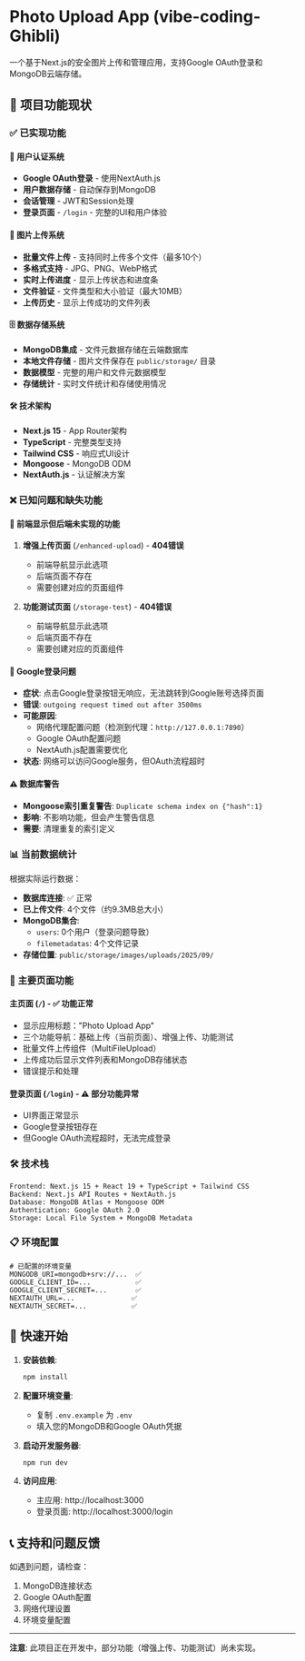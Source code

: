 # Photo Upload App (vibe-coding-Ghibli)

一个基于Next.js的安全图片上传和管理应用，支持Google OAuth登录和MongoDB云端存储。

## 🚀 项目功能现状

### ✅ **已实现功能**

#### 🔐 **用户认证系统**
- **Google OAuth登录** - 使用NextAuth.js
- **用户数据存储** - 自动保存到MongoDB
- **会话管理** - JWT和Session处理
- **登录页面** - `/login` - 完整的UI和用户体验

#### 📸 **图片上传系统**
- **批量文件上传** - 支持同时上传多个文件（最多10个）
- **多格式支持** - JPG、PNG、WebP格式
- **实时上传进度** - 显示上传状态和进度条
- **文件验证** - 文件类型和大小验证（最大10MB）
- **上传历史** - 显示上传成功的文件列表

#### 🗄️ **数据存储系统**
- **MongoDB集成** - 文件元数据存储在云端数据库
- **本地文件存储** - 图片文件保存在 `public/storage/` 目录
- **数据模型** - 完整的用户和文件元数据模型
- **存储统计** - 实时文件统计和存储使用情况

#### 🛠️ **技术架构**
- **Next.js 15** - App Router架构
- **TypeScript** - 完整类型支持
- **Tailwind CSS** - 响应式UI设计
- **Mongoose** - MongoDB ODM
- **NextAuth.js** - 认证解决方案

### ❌ **已知问题和缺失功能**

#### 🚨 **前端显示但后端未实现的功能**
1. **增强上传页面** (`/enhanced-upload`) - **404错误**
   - 前端导航显示此选项
   - 后端页面不存在
   - 需要创建对应的页面组件

2. **功能测试页面** (`/storage-test`) - **404错误**
   - 前端导航显示此选项
   - 后端页面不存在
   - 需要创建对应的页面组件

#### 🔐 **Google登录问题**
- **症状**: 点击Google登录按钮无响应，无法跳转到Google账号选择页面
- **错误**: `outgoing request timed out after 3500ms`
- **可能原因**: 
  - 网络代理配置问题（检测到代理：`http://127.0.0.1:7890`）
  - Google OAuth配置问题
  - NextAuth.js配置需要优化
- **状态**: 网络可以访问Google服务，但OAuth流程超时

#### ⚠️ **数据库警告**
- **Mongoose索引重复警告**: `Duplicate schema index on {"hash":1}`
- **影响**: 不影响功能，但会产生警告信息
- **需要**: 清理重复的索引定义

### 📊 **当前数据统计**

根据实际运行数据：
- **数据库连接**: ✅ 正常
- **已上传文件**: 4个文件（约9.3MB总大小）
- **MongoDB集合**: 
  - `users`: 0个用户（登录问题导致）
  - `filemetadatas`: 4个文件记录
- **存储位置**: `public/storage/images/uploads/2025/09/`

### 🎯 **主要页面功能**

#### **主页面** (`/`) - ✅ **功能正常**
- 显示应用标题："Photo Upload App"
- 三个功能导航：基础上传（当前页面）、增强上传、功能测试
- 批量文件上传组件（MultiFileUpload）
- 上传成功后显示文件列表和MongoDB存储状态
- 错误提示和处理

#### **登录页面** (`/login`) - ⚠️ **部分功能异常**
- UI界面正常显示
- Google登录按钮存在
- 但Google OAuth流程超时，无法完成登录

### 🛠️ **技术栈**

```
Frontend: Next.js 15 + React 19 + TypeScript + Tailwind CSS
Backend: Next.js API Routes + NextAuth.js
Database: MongoDB Atlas + Mongoose ODM
Authentication: Google OAuth 2.0
Storage: Local File System + MongoDB Metadata
```

### 📋 **环境配置**

```env
# 已配置的环境变量
MONGODB_URI=mongodb+srv://...  ✅
GOOGLE_CLIENT_ID=...           ✅  
GOOGLE_CLIENT_SECRET=...       ✅
NEXTAUTH_URL=...              ✅
NEXTAUTH_SECRET=...           ✅
```

## 🚀 **快速开始**

1. **安装依赖**:
   ```bash
   npm install
   ```

2. **配置环境变量**:
   - 复制 `.env.example` 为 `.env`
   - 填入您的MongoDB和Google OAuth凭据

3. **启动开发服务器**:
   ```bash
   npm run dev
   ```

4. **访问应用**:
   - 主应用: http://localhost:3000
   - 登录页面: http://localhost:3000/login

## 📞 **支持和问题反馈**

如遇到问题，请检查：
1. MongoDB连接状态
2. Google OAuth配置
3. 网络代理设置
4. 环境变量配置

---

**注意**: 此项目正在开发中，部分功能（增强上传、功能测试）尚未实现。